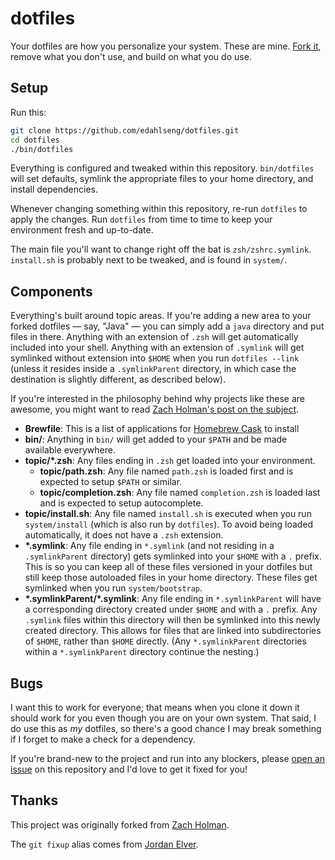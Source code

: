dotfiles
========

Your dotfiles are how you personalize your system. These are mine. [Fork it](https://github.com/edahlseng/dotfiles/fork), remove what you don't use, and build on what you do use.

Setup
--------------------------------------------------------------------------------

Run this:

```sh
git clone https://github.com/edahlseng/dotfiles.git
cd dotfiles
./bin/dotfiles
```

Everything is configured and tweaked within this repository. `bin/dotfiles` will set defaults, symlink the appropriate files to your home directory, and install dependencies.

Whenever changing something within this repository, re-run `dotfiles` to apply the changes. Run `dotfiles` from time to time to keep your environment fresh and up-to-date.

The main file you'll want to change right off the bat is `zsh/zshrc.symlink`. `install.sh` is probably next to be tweaked, and is found in `system/`.

Components
-------------------------------------------------------------------------------

Everything's built around topic areas. If you're adding a new area to your forked dotfiles — say, "Java" — you can simply add a `java` directory and put files in there. Anything with an extension of `.zsh` will get automatically included into your shell. Anything with an extension of `.symlink` will get symlinked without extension into `$HOME` when you run `dotfiles --link` (unless it resides inside a `.symlinkParent` directory, in which case the destination is slightly different, as described below).

If you're interested in the philosophy behind why projects like these are awesome, you might want to read [Zach Holman's post on the subject](http://zachholman.com/2010/08/dotfiles-are-meant-to-be-forked/).

* **Brewfile**: This is a list of applications for [Homebrew Cask](https://caskroom.github.io) to install
* **bin/**: Anything in `bin/` will get added to your `$PATH` and be made available everywhere.
* **topic/\*.zsh**: Any files ending in `.zsh` get loaded into your environment.
  * **topic/path.zsh**: Any file named `path.zsh` is loaded first and is expected to setup `$PATH` or similar.
  * **topic/completion.zsh**: Any file named `completion.zsh` is loaded last and is expected to setup autocomplete.
* **topic/install.sh**: Any file named `install.sh` is executed when you run `system/install` (which is also run by `dotfiles`). To avoid being loaded automatically, it does not have a `.zsh` extension.
* **\*.symlink**: Any file ending in `*.symlink` (and not residing in a `.symlinkParent` directory) gets symlinked into your `$HOME` with a `.` prefix. This is so you can keep all of these files versioned in your dotfiles but still keep those autoloaded files in your home directory. These files get symlinked when you run `system/bootstrap`.
* **\*.symlinkParent/\*.symlink**: Any file ending in `*.symlinkParent` will have a corresponding directory created under `$HOME` and with a `.` prefix. Any `.symlink` files within this directory will then be symlinked into this newly created directory. This allows for files that are linked into subdirectories of `$HOME`, rather than `$HOME` directly. (Any `*.symlinkParent` directories within a `*.symlinkParent` directory continue the nesting.)

Bugs
--------------------------------------------------------------------------------

I want this to work for everyone; that means when you clone it down it should work for you even though you are on your own system. That said, I do use this as *my* dotfiles, so there's a good chance I may break something if I forget to make a check for a dependency.

If you're brand-new to the project and run into any blockers, please [open an issue](https://github.com/edahlseng/dotfiles/issues) on this repository and I'd love to get it fixed for you!

Thanks
-------------------------------------------------------------------------------

This project was originally forked from [Zach Holman](https://github.com/holman/dotfiles).

The `git fixup` alias comes from [Jordan Elver](https://jordanelver.co.uk/blog/2020/06/04/fixing-commits-with-git-commit-fixup-and-git-rebase-autosquash/).

